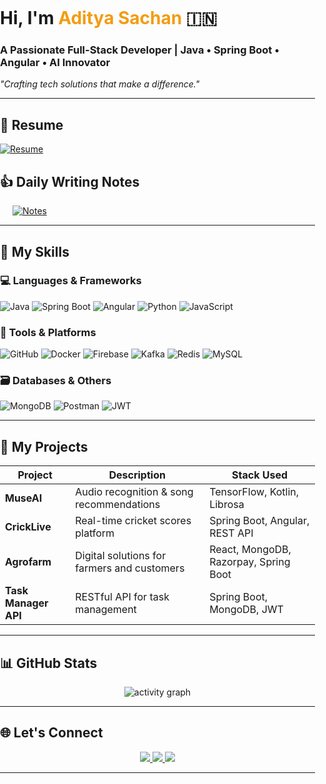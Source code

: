 <body style="margin: 0; padding: 0;">
<div style="width: 100%; margin: 0; padding: 0;">
    <h1>Hi, I'm <span style="color:#f39c12; font-weight: bold;">Aditya Sachan</span> 🇮🇳</h1>
    <h3>A Passionate Full-Stack Developer | Java • Spring Boot • Angular • AI Innovator</h3>
    <p><em>"Crafting tech solutions that make a difference."</em></p>

  <hr>

<h2>📄 Resume</h2>
<div class="resume-button" style="display: inline-block; margin-right: 20px;">
  <a href="https://drive.google.com/file/d/1J5cAP8BXB754_pfhR5VGp2jUs1x60KmJ/view?usp=drive_link" target="_blank">
    <img src="https://img.shields.io/badge/Download-Resume-blue?style=for-the-badge&logo=google-drive" alt="Resume" />
  </a>
</div>

<h2>👍 Daily Writing Notes</h2>
<div class="writing-notes" style="display: inline-block;">
<div class="notes-button" style="display: inline-block; margin-left: 20px;">
  <a href="https://medium.com/@sachanaditya" target="_blank">
    <img src="https://img.shields.io/badge/Write-Notes-green?style=for-the-badge&logo=medium" alt="Notes" />
  </a>
</div>

  <hr>

  <h2>🚀 My Skills</h2>
  <h3>💻 Languages & Frameworks</h3>
  <div class="tech-stack">
    <img src="https://img.shields.io/badge/Java-%23F7DF1E.svg?logo=java&logoColor=white&style=for-the-badge" alt="Java" />
    <img src="https://img.shields.io/badge/Spring_Boot-%2300B140.svg?logo=springboot&logoColor=white&style=for-the-badge" alt="Spring Boot" />
    <img src="https://img.shields.io/badge/Angular-%23E23237.svg?logo=angular&logoColor=white&style=for-the-badge" alt="Angular" />
    <img src="https://img.shields.io/badge/Python-%233776AB.svg?logo=python&logoColor=white&style=for-the-badge" alt="Python" />
    <img src="https://img.shields.io/badge/JavaScript-%23F7DF1E.svg?logo=javascript&logoColor=white&style=for-the-badge" alt="JavaScript" />
  </div>

  <h3>🧰 Tools & Platforms</h3>
  <div class="tech-stack">
    <img src="https://img.shields.io/badge/GitHub-%23121011.svg?logo=github&logoColor=white&style=for-the-badge" alt="GitHub" />
    <img src="https://img.shields.io/badge/Docker-%232496ED.svg?logo=docker&logoColor=white&style=for-the-badge" alt="Docker" />
    <img src="https://img.shields.io/badge/Firebase-%23FFCB2F.svg?logo=firebase&logoColor=white&style=for-the-badge" alt="Firebase" />
    <img src="https://img.shields.io/badge/Kafka-%23B7B7B7.svg?logo=apachekafka&logoColor=white&style=for-the-badge" alt="Kafka" />
    <img src="https://img.shields.io/badge/Redis-%23DC382D.svg?logo=redis&logoColor=white&style=for-the-badge" alt="Redis" />
    <img src="https://img.shields.io/badge/MySQL-%2300f.svg?logo=mysql&logoColor=white&style=for-the-badge" alt="MySQL" />
  </div>

  <h3>🗃️ Databases & Others</h3>
  <div class="tech-stack">
    <img src="https://img.shields.io/badge/MongoDB-%2347A248.svg?logo=mongodb&logoColor=white&style=for-the-badge" alt="MongoDB" />
    <img src="https://img.shields.io/badge/Postman-%23FF6C37.svg?logo=postman&logoColor=white&style=for-the-badge" alt="Postman" />
    <img src="https://img.shields.io/badge/JWT-%23F5A623.svg?logo=json-web-tokens&logoColor=white&style=for-the-badge" alt="JWT" />
  </div>

  <hr>

  <h2>🌟 My Projects</h2>
  <table class="project-table">
    <thead>
      <tr>
        <th>Project</th>
        <th>Description</th>
        <th>Stack Used</th>
      </tr>
    </thead>
    <tbody>
      <tr>
        <td><strong>MuseAI</strong></td>
        <td>Audio recognition & song recommendations</td>
        <td>TensorFlow, Kotlin, Librosa</td>
      </tr>
      <tr>
        <td><strong>CrickLive</strong></td>
        <td>Real-time cricket scores platform</td>
        <td>Spring Boot, Angular, REST API</td>
      </tr>
      <tr>
        <td><strong>Agrofarm</strong></td>
        <td>Digital solutions for farmers and customers</td>
        <td>React, MongoDB, Razorpay, Spring Boot</td>
      </tr>
      <tr>
        <td><strong>Task Manager API</strong></td>
        <td>RESTful API for task management</td>
        <td>Spring Boot, MongoDB, JWT</td>
      </tr>
    </tbody>
  </table>

  <hr>

  <h2>📊 GitHub Stats</h2>
  <div align="center">
    <img src="https://github-readme-activity-graph.vercel.app/graph?username=Sachan-aditya&theme=react-dark&area=true" alt="activity graph" />
  </div>

  <hr>

  <h2>🌐 Let's Connect</h2>
  <div align="center">
    <a href="https://www.linkedin.com/in/aditya0024/" target="_blank">
      <img src="https://img.shields.io/badge/LinkedIn-blue?logo=linkedin&style=for-the-badge" />
    </a>
    <a href="https://github.com/Sachan-aditya" target="_blank">
      <img src="https://img.shields.io/badge/GitHub-black?logo=github&style=for-the-badge" />
    </a>
    <a href="mailto:sachanaditya207@gmail.com">
      <img src="https://img.shields.io/badge/Gmail-red?logo=gmail&style-for-the-badge" />
    </a>
  </div>

  <hr>
</body>
</html>

